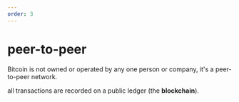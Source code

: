 ```yaml
---
order: 3
---
```


# peer-to-peer

Bitcoin is not owned or operated by any one person or company, it's a peer-to-peer network.

all transactions are recorded on a public ledger (the **blockchain**).